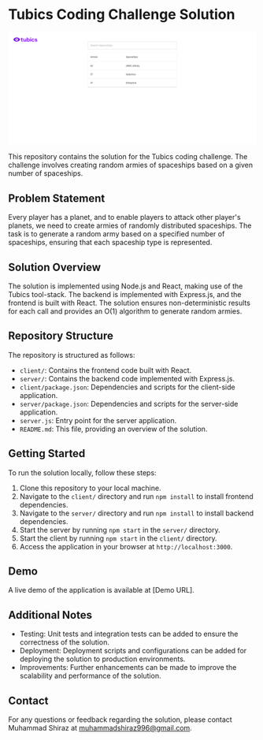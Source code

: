 # Tubics Coding Challenge Solution

![Web Screenshot](webscreencapture.jpg)

This repository contains the solution for the Tubics coding challenge. The challenge involves creating random armies of spaceships based on a given number of spaceships.

## Problem Statement

Every player has a planet, and to enable players to attack other player's planets, we need to create armies of randomly distributed spaceships. The task is to generate a random army based on a specified number of spaceships, ensuring that each spaceship type is represented.

## Solution Overview

The solution is implemented using Node.js and React, making use of the Tubics tool-stack. The backend is implemented with Express.js, and the frontend is built with React. The solution ensures non-deterministic results for each call and provides an O(1) algorithm to generate random armies.

## Repository Structure

The repository is structured as follows:

- `client/`: Contains the frontend code built with React.
- `server/`: Contains the backend code implemented with Express.js.
- `client/package.json`: Dependencies and scripts for the client-side application.
- `server/package.json`: Dependencies and scripts for the server-side application.
- `server.js`: Entry point for the server application.
- `README.md`: This file, providing an overview of the solution.

## Getting Started

To run the solution locally, follow these steps:

1. Clone this repository to your local machine.
2. Navigate to the `client/` directory and run `npm install` to install frontend dependencies.
3. Navigate to the `server/` directory and run `npm install` to install backend dependencies.
4. Start the server by running `npm start` in the `server/` directory.
5. Start the client by running `npm start` in the `client/` directory.
6. Access the application in your browser at `http://localhost:3000`.

## Demo

A live demo of the application is available at [Demo URL].

## Additional Notes

- Testing: Unit tests and integration tests can be added to ensure the correctness of the solution.
- Deployment: Deployment scripts and configurations can be added for deploying the solution to production environments.
- Improvements: Further enhancements can be made to improve the scalability and performance of the solution.

## Contact

For any questions or feedback regarding the solution, please contact Muhammad Shiraz at muhammadshiraz996@gmail.com.
